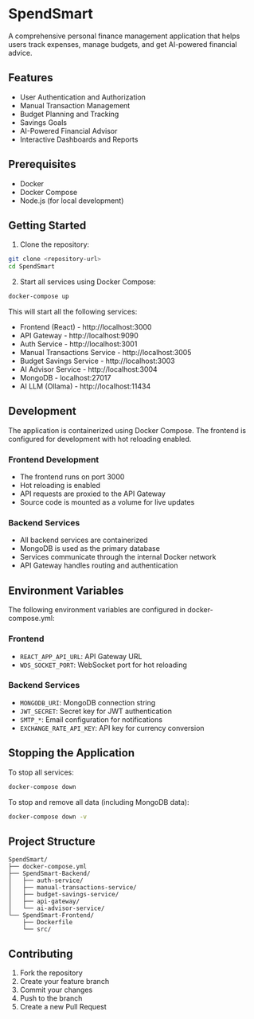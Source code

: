 # SpendSmart

A comprehensive personal finance management application that helps users track expenses, manage budgets, and get AI-powered financial advice.

## Features

- User Authentication and Authorization
- Manual Transaction Management
- Budget Planning and Tracking
- Savings Goals
- AI-Powered Financial Advisor
- Interactive Dashboards and Reports

## Prerequisites

- Docker
- Docker Compose
- Node.js (for local development)

## Getting Started

1. Clone the repository:
```bash
git clone <repository-url>
cd SpendSmart
```

2. Start all services using Docker Compose:
```bash
docker-compose up
```

This will start all the following services:
- Frontend (React) - http://localhost:3000
- API Gateway - http://localhost:9090
- Auth Service - http://localhost:3001
- Manual Transactions Service - http://localhost:3005
- Budget Savings Service - http://localhost:3003
- AI Advisor Service - http://localhost:3004
- MongoDB - localhost:27017
- AI LLM (Ollama) - http://localhost:11434

## Development

The application is containerized using Docker Compose. The frontend is configured for development with hot reloading enabled.

### Frontend Development
- The frontend runs on port 3000
- Hot reloading is enabled
- API requests are proxied to the API Gateway
- Source code is mounted as a volume for live updates

### Backend Services
- All backend services are containerized
- MongoDB is used as the primary database
- Services communicate through the internal Docker network
- API Gateway handles routing and authentication

## Environment Variables

The following environment variables are configured in docker-compose.yml:

### Frontend
- `REACT_APP_API_URL`: API Gateway URL
- `WDS_SOCKET_PORT`: WebSocket port for hot reloading

### Backend Services
- `MONGODB_URI`: MongoDB connection string
- `JWT_SECRET`: Secret key for JWT authentication
- `SMTP_*`: Email configuration for notifications
- `EXCHANGE_RATE_API_KEY`: API key for currency conversion

## Stopping the Application

To stop all services:
```bash
docker-compose down
```

To stop and remove all data (including MongoDB data):
```bash
docker-compose down -v
```

## Project Structure

```
SpendSmart/
├── docker-compose.yml
├── SpendSmart-Backend/
│   ├── auth-service/
│   ├── manual-transactions-service/
│   ├── budget-savings-service/
│   ├── api-gateway/
│   └── ai-advisor-service/
└── SpendSmart-Frontend/
    ├── Dockerfile
    └── src/
```

## Contributing

1. Fork the repository
2. Create your feature branch
3. Commit your changes
4. Push to the branch
5. Create a new Pull Request
